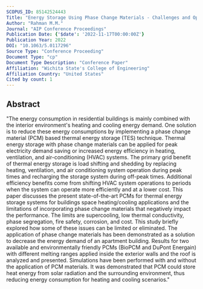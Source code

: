 ```yaml
---
SCOPUS_ID: 85142524443
Title: "Energy Storage Using Phase Change Materials - Challenges and Opportunities for Power Savings in Residential Buildings"
Author: "Rahman M.M."
Journal: "AIP Conference Proceedings"
Publication Date: {'$date': '2022-11-17T00:00:00Z'}
Publication Year: 2022
DOI: "10.1063/5.0117296"
Source Type: "Conference Proceeding"
Document Type: "cp"
Document Type Description: "Conference Paper"
Affiliation: "Wichita State's College of Engineering"
Affiliation Country: "United States"
Cited by count: 1
---
```


## Abstract
"The energy consumption in residential buildings is mainly combined with the interior environment's heating and cooling energy demand. One solution is to reduce these energy consumptions by implementing a phase change material (PCM) based thermal energy storage (TES) technique. Thermal energy storage with phase change materials can be applied for peak electricity demand saving or increased energy efficiency in heating, ventilation, and air-conditioning (HVAC) systems. The primary grid benefit of thermal energy storage is load shifting and shedding by replacing heating, ventilation, and air conditioning system operation during peak times and recharging the storage system during off-peak times. Additional efficiency benefits come from shifting HVAC system operations to periods when the system can operate more efficiently and at a lower cost. This paper discusses the present state-of-the-art PCMs for thermal energy storage systems for buildings space heating/cooling applications and the limitations of incorporating phase change materials that negatively impact the performance. The limits are supercooling, low thermal conductivity, phase segregation, fire safety, corrosion, and cost. This study briefly explored how some of these issues can be limited or eliminated. The application of phase change materials has been demonstrated as a solution to decrease the energy demand of an apartment building. Results for two available and environmentally friendly PCMs (BioPCM and DuPont Energain) with different melting ranges applied inside the exterior walls and the roof is analyzed and presented. Simulations have been performed with and without the application of PCM materials. It was demonstrated that PCM could store heat energy from solar radiation and the surrounding environment, thus reducing energy consumption for heating and cooling scenarios."
